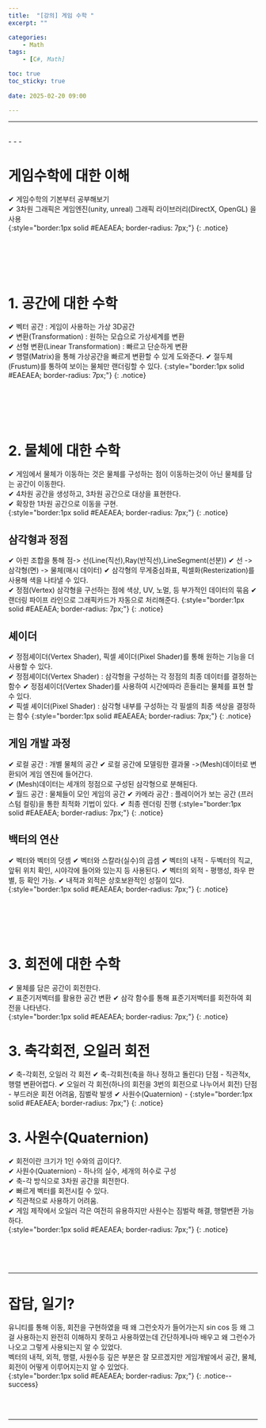 ```yaml
---
title:  "[강의] 게임 수학 "
excerpt: ""

categories:
    - Math
tags:
    - [C#, Math]

toc: true
toc_sticky: true
 
date: 2025-02-20 09:00

---
```

- - -


<br>
- - - 

# 게임수학에 대한 이해
✔ 게임수학의 기본부터 공부해보기  
✔ 3차원 그래픽은 게임엔진(unity, unreal) 그래픽 라이브러리(DirectX, OpenGL) 을 사용  
{:style="border:1px solid #EAEAEA; border-radius: 7px;"}
{: .notice}  


<br><br><br><br>

# 1. 공간에 대한 수학
✔ 벡터 공간 : 게임이 사용하는 가상 3D공간  
✔ 변환(Transformation) : 원하는 모습으로 가상세계를 변환  
✔ 선형 변환(Linear Transformation) : 빠르고 단순하게 변환  
✔ 행렬(Matrix)을 통해 가상공간을 빠르게 변환할 수 있게 도와준다.
✔ 절두체(Frustum)를 통하여 보이는 물체만 랜더링할 수 있다.
{:style="border:1px solid #EAEAEA; border-radius: 7px;"}
{: .notice}  


<br><br><br><br>

# 2. 물체에 대한 수학
✔ 게임에서 물체가 이동하는 것은 물체를 구성하는 점이 이동하는것이 아닌 물체를 담는 공간이 이동한다.  
✔ 4차원 공간을 생성하고, 3차원 공간으로 대상을 표현한다.  
✔ 확장한 1차원 공간으로 이동을 구현.  
{:style="border:1px solid #EAEAEA; border-radius: 7px;"}
{: .notice}  

## 삼각형과 정점
✔ 아핀 조합을 통해 점-> 선(Line(직선),Ray(반직선),LineSegment(선분))
✔ 선 -> 삼각형(면) -> 물체(매시 데이터)
✔ 삼각형의 무게중심좌표, 픽셀화(Resterization)를 사용해 색을 나타낼 수 있다.  
✔ 정점(Vertex) 삼각형을 구선하는 점에 색상, UV, 노멀, 등 부가적인 데이터의 묶음
✔ 랜더링 파이프 라인으로 그래픽카드가 자동으로 처리해준다.
{:style="border:1px solid #EAEAEA; border-radius: 7px;"}
{: .notice}  

## 셰이더
✔ 정점셰이더(Vertex Shader), 픽셀 셰이더(Pixel Shader)를 통해 원하는 기능을 더 사용할 수 있다.  
✔ 정점셰이더(Vertex Shader) : 삼각형을 구성하는 각 정점의 최종 데이터를 결정하는 함수 
✔ 정점셰이더(Vertex Shader)를 사용하여 시간에따라 흔들리는 물체를 표현 할 수 있다.  
✔ 픽셀 셰이더(Pixel Shader) : 삼각형 내부를 구성하는 각 필셀의 최종 색상을 결정하는 함수
{:style="border:1px solid #EAEAEA; border-radius: 7px;"}
{: .notice}  

## 게임 개발 과정
✔ 로컬 공간 : 개별 물체의 공간
✔ 로컬 공간에 모델링한 결과물 ->(Mesh)데이터로 변환되어 게임 엔진에 들어간다.  
✔ (Mesh)데이터는 세개의 정점으로 구성된 삼각형으로 분해된다.  
✔ 월드 공간 : 물체들이 모인 게임의 공간
✔ 카메라 공간 : 플레이어가 보는 공간 (프러스텀 컬링)을 통한 최적화 기법이 있다.
✔ 최종 렌더링 진행 
{:style="border:1px solid #EAEAEA; border-radius: 7px;"}
{: .notice}  

## 백터의 연산
✔ 벡터와 벡터의 덧셈
✔ 벡터와 스칼라(실수)의 곱셈
✔ 벡터의 내적 - 두벡터의 직교, 앞뒤 위치 확인, 시야각에 들어와 있는지 등 사용된다.
✔ 벡터의 외적 - 평행성, 좌우 판별, 등 확인 가능. 
✔ 내적과 외적은 상호보완적인 성질이 있다.   
{:style="border:1px solid #EAEAEA; border-radius: 7px;"}
{: .notice}  

<br><br><br><br>

# 3. 회전에 대한 수학
✔ 물체를 담은 공간이 회전한다.  
✔ 표준기저벡터를 활용한 공간 변환
✔ 삼각 함수를 통해 표준기저벡터를 회전하여 회전을 나타낸다.  
{:style="border:1px solid #EAEAEA; border-radius: 7px;"}
{: .notice}  

# 3. 축각회전, 오일러 회전
✔ 축-각회전, 오일러 각 회전
✔ 축-각회전(축을 하나 정하고 돌린다) 단점 - 직관적x, 행렬 변환어렵다. 
✔ 오일러 각 회전(하나의 회전을 3번의 회전으로 나누어서 회전) 단점 - 부드러운 회전 어려움, 짐벌락 발생
✔ 사원수(Quaternion) - 
{:style="border:1px solid #EAEAEA; border-radius: 7px;"}
{: .notice}  

# 3. 사원수(Quaternion)
✔ 회전이란 크기가 1인 수와의 곱이다?.  
✔ 사원수(Quaternion) - 하나의 실수, 세개의 허수로 구성  
✔ 축-각 방식으로 3차원 공간을 회전한다.  
✔ 빠르게 벡터를 회전시킬 수 있다.  
✔ 직관적으로 사용하기 어려움.  
✔ 게임 제작에서 오일러 각은 여전히 유용하지만 사원수는 짐벌락 해결, 행렬변환 가능하다.  
{:style="border:1px solid #EAEAEA; border-radius: 7px;"}
{: .notice}  


<br><br><br>
- - - 

# 잡담, 일기?
유니티를 통해 이동, 회전을 구현하였을 때 왜 그런숫자가 들어가는지 sin cos 등 왜 그걸 사용하는지 완전히 이해하지 못하고 사용하였는데 간단하게나마 배우고 왜 그런수가 나오고 그렇게 사용되는지 알 수 있었다.  
벡터의 내적, 외적, 행렬, 사원수등 깊은 부분은 잘 모르겠지만 게임개발에서 공간, 물체, 회전이 어떻게 이루어지는지 알 수 있었다.  
{:style="border:1px solid #EAEAEA; border-radius: 7px;"}
{: .notice--success}  


<br><br>
- - -